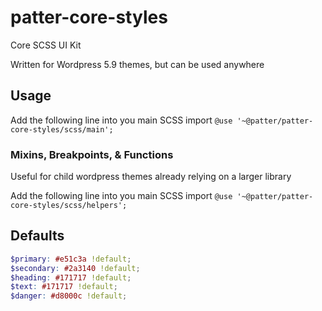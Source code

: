 # patter-core-styles

Core SCSS UI Kit

Written for Wordpress 5.9 themes, but can be used anywhere

## Usage

Add the following line into you main SCSS import
`@use '~@patter/patter-core-styles/scss/main';`

### Mixins, Breakpoints, & Functions

Useful for child wordpress themes already relying on a larger library

Add the following line into you main SCSS import
`@use '~@patter/patter-core-styles/scss/helpers';`

## Defaults

```scss
$primary: #e51c3a !default;
$secondary: #2a3140 !default;
$heading: #171717 !default;
$text: #171717 !default;
$danger: #d8000c !default;
```